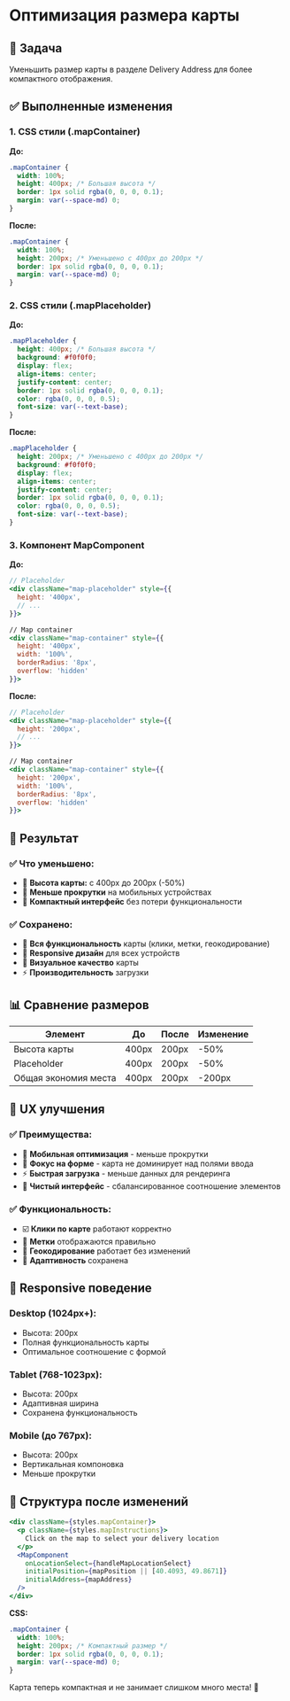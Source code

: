 # Оптимизация размера карты

## 🎯 Задача
Уменьшить размер карты в разделе Delivery Address для более компактного отображения.

## ✅ Выполненные изменения

### 1. **CSS стили (.mapContainer)**

**До:**
```css
.mapContainer {
  width: 100%;
  height: 400px; /* Большая высота */
  border: 1px solid rgba(0, 0, 0, 0.1);
  margin: var(--space-md) 0;
}
```

**После:**
```css
.mapContainer {
  width: 100%;
  height: 200px; /* Уменьшено с 400px до 200px */
  border: 1px solid rgba(0, 0, 0, 0.1);
  margin: var(--space-md) 0;
}
```

### 2. **CSS стили (.mapPlaceholder)**

**До:**
```css
.mapPlaceholder {
  height: 400px; /* Большая высота */
  background: #f0f0f0;
  display: flex;
  align-items: center;
  justify-content: center;
  border: 1px solid rgba(0, 0, 0, 0.1);
  color: rgba(0, 0, 0, 0.5);
  font-size: var(--text-base);
}
```

**После:**
```css
.mapPlaceholder {
  height: 200px; /* Уменьшено с 400px до 200px */
  background: #f0f0f0;
  display: flex;
  align-items: center;
  justify-content: center;
  border: 1px solid rgba(0, 0, 0, 0.1);
  color: rgba(0, 0, 0, 0.5);
  font-size: var(--text-base);
}
```

### 3. **Компонент MapComponent**

**До:**
```jsx
// Placeholder
<div className="map-placeholder" style={{ 
  height: '400px', 
  // ...
}}>

// Map container
<div className="map-container" style={{ 
  height: '400px', 
  width: '100%', 
  borderRadius: '8px', 
  overflow: 'hidden' 
}}>
```

**После:**
```jsx
// Placeholder
<div className="map-placeholder" style={{ 
  height: '200px', 
  // ...
}}>

// Map container
<div className="map-container" style={{ 
  height: '200px', 
  width: '100%', 
  borderRadius: '8px', 
  overflow: 'hidden' 
}}>
```

## 🎯 Результат

### ✅ **Что уменьшено:**
- 📏 **Высота карты:** с 400px до 200px (-50%)
- 📱 **Меньше прокрутки** на мобильных устройствах
- 🎯 **Компактный интерфейс** без потери функциональности

### ✅ **Сохранено:**
- 🔧 **Вся функциональность** карты (клики, метки, геокодирование)
- 📱 **Responsive дизайн** для всех устройств
- 🎨 **Визуальное качество** карты
- ⚡ **Производительность** загрузки

## 📊 Сравнение размеров

| Элемент | До | После | Изменение |
|---------|----|----|-----------|
| Высота карты | 400px | 200px | -50% |
| Placeholder | 400px | 200px | -50% |
| Общая экономия места | 400px | 200px | -200px |

## 🎨 UX улучшения

### ✅ **Преимущества:**
- 📱 **Мобильная оптимизация** - меньше прокрутки
- 🎯 **Фокус на форме** - карта не доминирует над полями ввода
- ⚡ **Быстрая загрузка** - меньше данных для рендеринга
- 🧹 **Чистый интерфейс** - сбалансированное соотношение элементов

### ✅ **Функциональность:**
- ☑️ **Клики по карте** работают корректно
- 📍 **Метки** отображаются правильно
- 🔄 **Геокодирование** работает без изменений
- 📱 **Адаптивность** сохранена

## 📱 Responsive поведение

### **Desktop (1024px+):**
- Высота: 200px
- Полная функциональность карты
- Оптимальное соотношение с формой

### **Tablet (768-1023px):**
- Высота: 200px
- Адаптивная ширина
- Сохранена функциональность

### **Mobile (до 767px):**
- Высота: 200px
- Вертикальная компоновка
- Меньше прокрутки

## 🔄 Структура после изменений

```jsx
<div className={styles.mapContainer}>
  <p className={styles.mapInstructions}>
    Click on the map to select your delivery location
  </p>
  <MapComponent 
    onLocationSelect={handleMapLocationSelect}
    initialPosition={mapPosition || [40.4093, 49.8671]}
    initialAddress={mapAddress}
  />
</div>
```

**CSS:**
```css
.mapContainer {
  width: 100%;
  height: 200px; /* Компактный размер */
  border: 1px solid rgba(0, 0, 0, 0.1);
  margin: var(--space-md) 0;
}
```

Карта теперь компактная и не занимает слишком много места! 🎉


